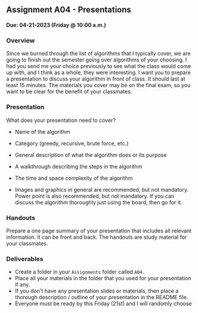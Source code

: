 ## Assignment A04 - Presentations

#### Due: 04-21-2023 (Friday @ 10:00 a.m.)

### Overview

Since we burned through the list of algorithms that I typically cover, we are going to finish out the semester going over algorithms of your choosing. I had you send me your choice previously to see what the class would come up with, and I think as a whole, they were interesting. I want you to prepare a presentation to discuss your algorithm in front of class. It should last at least 15 minutes. The materials you cover may be on the final exam, so you want to be clear for the benefit of your classmates.

### Presentation

What does your presentation need to cover?

- Name of the algorithm
- Category (greedy, recursive, brute force, etc.)
- General description of what the algorithm does or its purpose
- A walkthrough describing the steps in the algorithm
- The time and space complexity of the algorithm

- Images and graphics in general are recommended, but not mandatory. Power point is also recommended, but not mandatory. If you can discuss the algorithm thoroughly just using the board, then go for it.

### Handouts

Prepare a one page summary of your presentation that includes all relevant information. It can be front and back. The handouts are study material for your classmates.

### Deliverables

- Create a folder in your `Assignments` folder called `A04`.
- Place all your materials in the folder that you used for your presentation if any.
- If you don't have any presentation slides or materials, then place a thorough description / outline of your presentation in the README file.
- Everyone must be ready by this Friday (21st) and I will randomly choose
